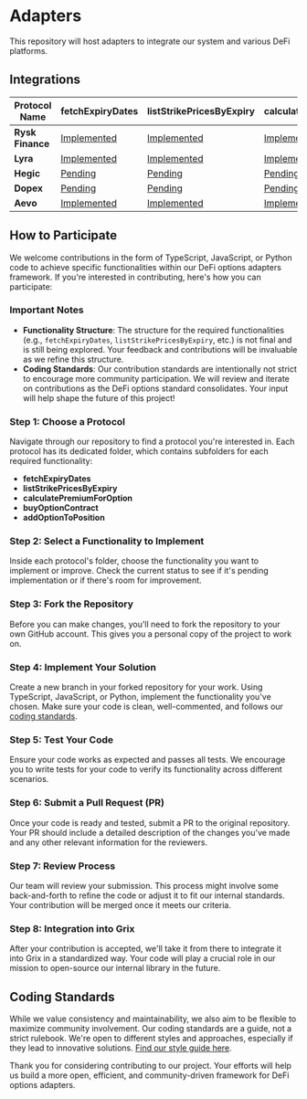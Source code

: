 # Adapters

This repository will host adapters to integrate our system and various DeFi platforms.

## Integrations

| **Protocol Name**   | **fetchExpiryDates**                                          | **listStrikePricesByExpiry**                                   | **calculatePremiumForOption**                                  | **buyOptionContract**                                        | **addOptionToPosition**                                     | **exerciseOptionContract**                                  | **sellOptionBackToIssuer**                                  | **transferOptionOwnership**                                |
|---------------------|--------------------------------------------------------------|----------------------------------------------------------------|---------------------------------------------------------------|-------------------------------------------------------------|-----------------------------------------------------------|----------------------------------------------------------|------------------------------------------------------------|-----------------------------------------------------------|
| **Rysk Finance**    | [Implemented](./rysk-finance/fetchExpiryDates/)              | [Implemented](./rysk-finance/listStrikePricesByExpiry/)       | [Implemented](./rysk-finance/calculatePremiumForOption/)      | [Implemented](./rysk-finance/buyOptionContract/)            | [Implemented](./rysk-finance/addOptionToPosition/)         | [Pending](./rysk-finance/exerciseOptionContract/)          | [Pending](./rysk-finance/sellOptionBackToIssuer/)          | [Pending](./rysk-finance/transferOptionOwnership/)         |
| **Lyra**            | [Implemented](./lyra/fetchExpiryDates/)                      | [Implemented](./lyra/listStrikePricesByExpiry/)                | [Implemented](./lyra/calculatePremiumForOption/)              | [Pending](./lyra/buyOptionContract/)                         | [Pending](./lyra/addOptionToPosition/)                      | [Pending](./lyra/exerciseOptionContract/)                   | [Pending](./lyra/sellOptionBackToIssuer/)                   | [Pending](./lyra/transferOptionOwnership/)                  |
| **Hegic**           | [Pending](./hegic/fetchExpiryDates/)                          | [Pending](./hegic/listStrikePricesByExpiry/)                   | [Pending](./hegic/calculatePremiumForOption/)                 | [Pending](./hegic/buyOptionContract/)                        | [Pending](./hegic/addOptionToPosition/)                     | [Pending](./hegic/exerciseOptionContract/)                  | [Pending](./hegic/sellOptionBackToIssuer/)                  | [Pending](./hegic/transferOptionOwnership/)                 |
| **Dopex**           | [Pending](./dopex/fetchExpiryDates/)                          | [Pending](./dopex/listStrikePricesByExpiry/)                   | [Pending](./dopex/calculatePremiumForOption/)                 | [Pending](./dopex/buyOptionContract/)                        | [Pending](./dopex/addOptionToPosition/)                     | [Pending](./dopex/exerciseOptionContract/)                  | [Pending](./dopex/sellOptionBackToIssuer/)                  | [Pending](./dopex/transferOptionOwnership/)                 |
| **Aevo**            | [Implemented](./aevo/fetchExpiryDates/)                      | [Implemented](./aevo/listStrikePricesByExpiry/)                | [Implemented](./aevo/calculatePremiumForOption/)              | [Pending](./aevo/buyOptionContract/)                         | [Pending](./aevo/addOptionToPosition/)                      | [Pending](./aevo/exerciseOptionContract/)                   | [Pending](./aevo/sellOptionBackToIssuer/)                   | [Pending](./aevo/transferOptionOwnership/)                  |

## How to Participate

We welcome contributions in the form of TypeScript, JavaScript, or Python code to achieve specific functionalities within our DeFi options adapters framework. If you're interested in contributing, here's how you can participate:

### Important Notes

- **Functionality Structure**: The structure for the required functionalities (e.g., `fetchExpiryDates`, `listStrikePricesByExpiry`, etc.) is not final and is still being explored. Your feedback and contributions will be invaluable as we refine this structure.
- **Coding Standards**: Our contribution standards are intentionally not strict to encourage more community participation. We will review and iterate on contributions as the DeFi options standard consolidates. Your input will help shape the future of this project!

### Step 1: Choose a Protocol

Navigate through our repository to find a protocol you're interested in. Each protocol has its dedicated folder, which contains subfolders for each required functionality:

- **fetchExpiryDates**
- **listStrikePricesByExpiry**
- **calculatePremiumForOption**
- **buyOptionContract**
- **addOptionToPosition**

### Step 2: Select a Functionality to Implement

Inside each protocol's folder, choose the functionality you want to implement or improve. Check the current status to see if it's pending implementation or if there's room for improvement.

### Step 3: Fork the Repository

Before you can make changes, you'll need to fork the repository to your own GitHub account. This gives you a personal copy of the project to work on.

### Step 4: Implement Your Solution

Create a new branch in your forked repository for your work. Using TypeScript, JavaScript, or Python, implement the functionality you've chosen. Make sure your code is clean, well-commented, and follows our [coding standards](#coding-standards).

### Step 5: Test Your Code

Ensure your code works as expected and passes all tests. We encourage you to write tests for your code to verify its functionality across different scenarios.

### Step 6: Submit a Pull Request (PR)

Once your code is ready and tested, submit a PR to the original repository. Your PR should include a detailed description of the changes you've made and any other relevant information for the reviewers.

### Step 7: Review Process

Our team will review your submission. This process might involve some back-and-forth to refine the code or adjust it to fit our internal standards. Your contribution will be merged once it meets our criteria.

### Step 8: Integration into Grix

After your contribution is accepted, we'll take it from there to integrate it into Grix in a standardized way. Your code will play a crucial role in our mission to open-source our internal library in the future.

## Coding Standards

While we value consistency and maintainability, we also aim to be flexible to maximize community involvement. Our coding standards are a guide, not a strict rulebook. We're open to different styles and approaches, especially if they lead to innovative solutions. [Find our style guide here](#).

Thank you for considering contributing to our project. Your efforts will help us build a more open, efficient, and community-driven framework for DeFi options adapters.
